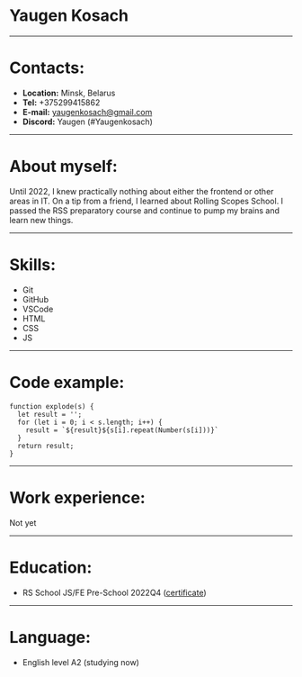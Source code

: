 # **Yaugen Kosach**

- - - - - - - - - - - - - -

# Contacts:
* **Location:** Minsk, Belarus
* **Tel:** +375299415862
* **E-mail:** yaugenkosach@gmail.com
* **Discord:** Yaugen (#Yaugenkosach)

- - - - - - - - - - - - - -

# About myself:
Until 2022, I knew practically nothing about either the frontend or other areas in IT. On a tip from a friend, I learned about Rolling Scopes School. I passed the RSS preparatory course and continue to pump my brains and learn new things.

- - - - - - - - - - - - - -

# Skills:
* Git
* GitHub
* VSCode
* HTML
* CSS
* JS

- - - - - - - - - - - - - -

# Code example:
```
function explode(s) {
  let result = '';
  for (let i = 0; i < s.length; i++) {
    result = `${result}${s[i].repeat(Number(s[i]))}`
  }
  return result;
}
```

- - - - - - - - - - - - -

# Work experience:
Not yet

- - - - - - - - - - - - -

# Education:
* RS School JS/FE Pre-School 2022Q4 ([certificate](https://app.rs.school/certificate/p3frfu3h))

- - - - - - - - - - - - -

# Language:
* English level A2 (studying now)
